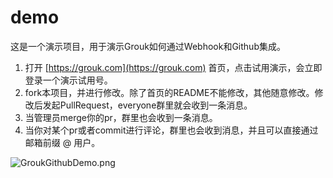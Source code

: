 # demo

这是一个演示项目，用于演示Grouk如何通过Webhook和Github集成。

1. 打开 [https://grouk.com](https://grouk.com) 首页，点击试用演示，会立即登录一个演示试用号。
2. fork本项目，并进行修改。除了首页的README不能修改，其他随意修改。修改后发起PullRequest，everyone群里就会收到一条消息。
3. 当管理员merge你的pr，群里也会收到一条消息。
4. 当你对某个pr或者commit进行评论，群里也会收到消息，并且可以直接通过邮箱前缀 @ 用户。

![GroukGithubDemo.png](https://raw.githubusercontent.com/GroukLab/grouk_github_demo/master/images/GroukGithubDemo.png)
